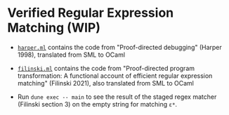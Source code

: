 # Verified Regular Expression Matching (WIP)

- [`harper.ml`](./lib/harper.ml) contains the code from "Proof-directed debugging" (Harper 1998), translated from SML to OCaml
- [`filinski.ml`](./lib/filinski.ml) contains the code from "Proof-directed program transformation: A functional account of efficient regular expression matching" (Filinski 2021), also translated from SML to OCaml 

- Run `dune exec -- main` to see the result of the staged regex matcher (Filinski section 3) on the empty string for matching `ε*`. 
